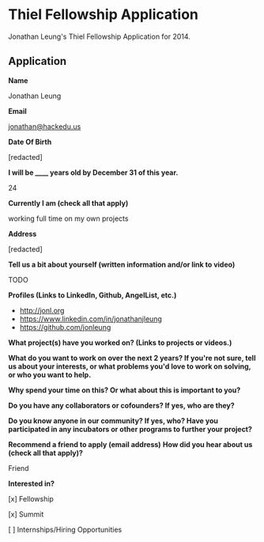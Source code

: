 # Thiel Fellowship Application

Jonathan Leung's Thiel Fellowship Application for 2014.

## Application

**Name**

Jonathan Leung

**Email**

jonathan@hackedu.us

**Date Of Birth**

[redacted]

**I will be ____ years old by December 31 of this year.**

24

**Currently I am (check all that apply)**

working full time on my own projects

**Address**

[redacted]

**Tell us a bit about yourself (written information and/or link to video)**

TODO

**Profiles (Links to LinkedIn, Github, AngelList, etc.)**

- http://jonl.org
- https://www.linkedin.com/in/jonathanjleung
- https://github.com/jonleung

**What project(s) have you worked on? (Links to projects or videos.)**

**What do you want to work on over the next 2 years? If you're not sure, tell us
about your interests, or what problems you'd love to work on solving, or who you
want to help.**

**Why spend your time on this? Or what about this is important to you?**

**Do you have any collaborators or cofounders? If yes, who are they?**

**Do you know anyone in our community? If yes, who? Have you participated in any
incubators or other programs to further your project?**

**Recommend a friend to apply (email address)**
**How did you hear about us (check all that apply)?**

Friend

**Interested in?**

[x] Fellowship

[x] Summit

[ ] Internships/Hiring Opportunities
